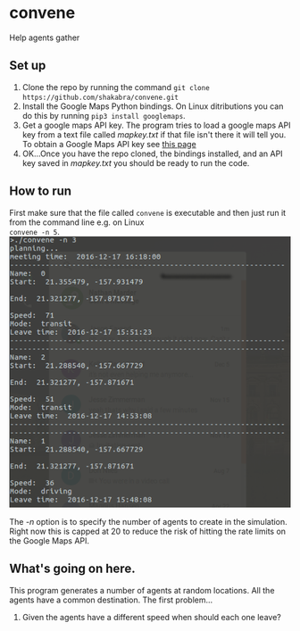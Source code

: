 # convene
Help agents gather

## Set up
1. Clone the repo by running the command `git clone https://github.com/shakabra/convene.git`
2. Install the Google Maps Python bindings. On Linux ditributions you can do this
by running `pip3 install googlemaps`.
3. Get a google maps API key. The program tries to load a google maps API key
from a text file called *mapkey.txt* if that file isn't there it will tell you.
To obtain a Google Maps API key see [this page](https://github.com/googlemaps/google-maps-services-python)
4. OK...Once you have the repo cloned, the bindings installed, and an API key 
saved in *mapkey.txt* you should be ready to run the code.

## How to run
First make sure that the file called `convene` is executable and then just run
it from the command line e.g. on Linux  
`convene -n 5`.  
![Demo image](/demo/convene_demo1.png?raw=true)

The *-n* option is to 
specify the number of agents to create in the simulation. Right now this is 
capped at 20 to reduce the risk of hitting the rate limits on the Google Maps
API.

## What's going on here.
This program generates a number of agents at random locations. All the agents
have a common destination. The first problem...  
1. Given the agents have a different speed when should each one leave?
